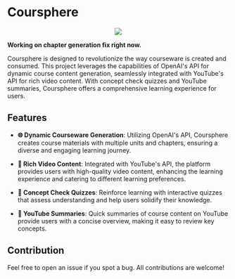 # Coursphere

<p align="center">
  <img src="https://i.imgur.com/7p7GE3b.png"/>
</p>

**Working on chapter generation fix right now.**

Coursphere is designed to revolutionize the way courseware is created and consumed. This project leverages the capabilities of OpenAI's API for dynamic course content generation, seamlessly integrated with YouTube's API for rich video content. With concept check quizzes and YouTube summaries, Coursphere offers a comprehensive learning experience for users.

## Features

- **🌐 Dynamic Courseware Generation**: Utilizing OpenAI's API, Coursphere creates course materials with multiple units and chapters, ensuring a diverse and engaging learning journey.

- **🎥 Rich Video Content**: Integrated with YouTube's API, the platform provides users with high-quality video content, enhancing the learning experience and catering to different learning preferences.

- **🧠 Concept Check Quizzes**: Reinforce learning with interactive quizzes that assess understanding and help users solidify their knowledge.

- **📜 YouTube Summaries**: Quick summaries of course content on YouTube provide users with a concise overview, making it easy to review key concepts.

## Contribution

Feel free to open an issue if you spot a bug. All contributions are welcome!
